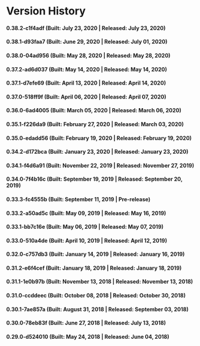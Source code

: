 # Version History


#### 0.38.2-c1f4adf (Built: July 23, 2020 | Released: July 23, 2020)

#### 0.38.1-d93faa7 (Built: June 29, 2020 | Released: July 01, 2020)

#### 0.38.0-04ad956 (Built: May 28, 2020 | Released: May 28, 2020)

#### 0.37.2-ad6d037 (Built: May 14, 2020 | Released: May 14, 2020)

#### 0.37.1-d7efe69 (Built: April 13, 2020 | Released: April 14, 2020)

#### 0.37.0-518ff9f (Built: April 06, 2020 | Released: April 07, 2020)

#### 0.36.0-6ad4005 (Built: March 05, 2020 | Released: March 06, 2020)

#### 0.35.1-f226da9 (Built: February 27, 2020 | Released: March 03, 2020)

#### 0.35.0-edadd56 (Built: February 19, 2020 | Released: February 19, 2020)

#### 0.34.2-d172bca (Built: January 23, 2020 | Released: January 23, 2020)

#### 0.34.1-f4d6a91 (Built: November 22, 2019 | Released: November 27, 2019)

#### 0.34.0-7f4b16c (Built: September 19, 2019 | Released: September 20, 2019)

#### 0.33.3-fc4555b (Built: September 11, 2019 | Pre-release)

#### 0.33.2-a50ad5c (Built: May 09, 2019 | Released: May 16, 2019)

#### 0.33.1-bb7c16e (Built: May 06, 2019 | Released: May 07, 2019)

#### 0.33.0-510a4de (Built: April 10, 2019 | Released: April 12, 2019)

#### 0.32.0-c757db3 (Built: January 14, 2019 | Released: January 16, 2019)

#### 0.31.2-e6f4cef (Built: January 18, 2019 | Released: January 18, 2019)

#### 0.31.1-1e0b97b (Built: November 13, 2018 | Released: November 13, 2018)

#### 0.31.0-ccddeec (Built: October 08, 2018 | Released: October 30, 2018)

#### 0.30.1-7ae857a (Built: August 31, 2018 | Released: September 03, 2018)

#### 0.30.0-78eb83f (Built: June 27, 2018 | Released: July 13, 2018)

#### 0.29.0-d524010 (Built: May 24, 2018 | Released: June 04, 2018)

